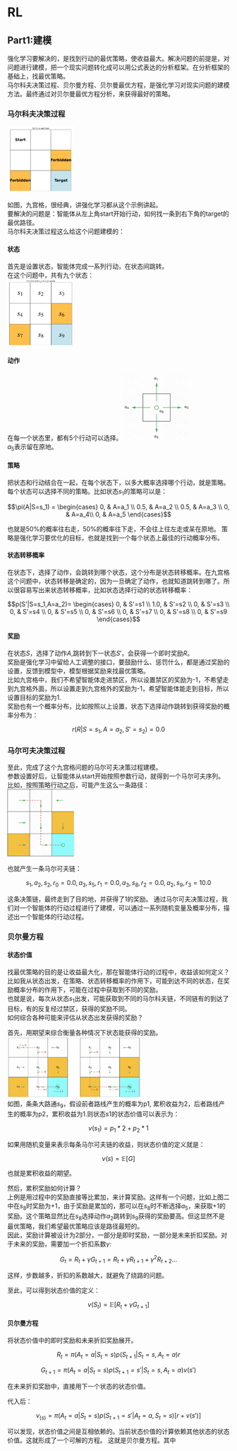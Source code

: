 # RL

## Part1:建模
强化学习要解决的，是找到行动的最优策略，使收益最大。解决问题的前提是，对问题进行建模，把一个现实问题转化成可以用公式表达的分析框架。在分析框架的基础上，找最优策略。  
马尔科夫决策过程、贝尔曼方程、贝尔曼最优方程，是强化学习对现实问题的建模方法。最终通过对贝尔曼最优方程分析，来获得最好的策略。  

### 马尔科夫决策过程

<img src="./images/test.png" width="30%" alt="">  

如图，九宫格，很经典，讲强化学习都从这个示例讲起。  
要解决的问题是：智能体从左上角start开始行动，如何找一条到右下角的target的最优路径。  
马尔科夫决策过程这么给这个问题建模的：  
#### 状态
首先是设置状态，智能体完成一系列行动，在状态间跳转。  
在这个问题中，共有九个状态：  
<img src="./images/test1.png" width="30%" alt="">  
#### 动作
在每一个状态里，都有5个行动可以选择。
<img src="./images/test3.png" width="30%" alt="">  
$`a_5`$表示留在原地。

#### 策略
把状态和行动结合在一起，在每个状态下，以多大概率选择哪个行动，就是策略。每个状态可以选择不同的策略。比如状态$`s_1`$的策略可以是：  
```math
\pi(A|S=s_1) = \begin{cases}
0, & A=a_1 \\
0.5, & A=a_2 \\
0.5, & A=a_3 \\
0, & A=a_4\\
0, & A=a_5
\end{cases}
```
也就是50%的概率往右走，50%的概率往下走，不会往上往左走或呆在原地。
策略是强化学习要优化的目标，也就是找到一个每个状态上最佳的行动概率分布。

#### 状态转移概率
在状态下，选择了动作，会跳转到哪个状态，这个分布是状态转移概率。在九宫格这个问题中，状态转移是确定的，因为一旦确定了动作，也就知道跳转到哪了。所以很容易写出来状态转移概率，比如状态选择行动的状态转移概率：
```math
p(S'|S=s_1,A=a_2)= \begin{cases}
0, & S'=s1 \\
1.0, & S'=s2 \\
0, & S'=s3 \\
0, & S'=s4 \\
0, & S'=s5 \\
0, & S'=s6 \\
0, & S'=s7 \\
0, & S'=s8 \\
0, & S'=s9
\end{cases}
```

#### 奖励
在状态$`S`$，选择了动作$`A`$,跳转到下一状态$`S'`$，会获得一个即时奖励$`R`$。  
奖励是强化学习中留给人工调整的接口，要鼓励什么、惩罚什么，都是通过奖励的设置，反馈到模型中，模型根据奖励来找最优策略。  
比如九宫格中，我们不希望智能体走进禁区，所以设置禁区的奖励为-1，不希望走到九宫格外面，所以设置走到九宫格外的奖励为-1，希望智能体能走到目标，所以设置目标的奖励为1.  
奖励也有一个概率分布，比如按照以上设置，状态下选择动作跳转到获得奖励的概率分布为：  
```math
r(R|S=s_1,A=a_2,S'=s_2) = 0.0
```

### 马尔可夫决策过程
至此，完成了这个九宫格问题的马尔可夫决策过程建模。  
参数设置好后，让智能体从start开始按照参数行动，就得到一个马尔可夫序列。比如，按照策略行动之后，可能产生这么一条路径：  
<img src="./images/test4.png" width="30%" alt="">  

也就产生一条马尔可夫链：
```math
s_1,a_2,s_2,r_0=0.0,a_3,s_5,r_1=0.0,a_3,s_8,r_2=0.0,a_2,s_9,r_3=10.0
```

这条决策链，最终走到了目的地，并获得了1的奖励。
通过马尔可夫决策过程，我们对一个智能体的行动过程进行了建模，可以通过一系列随机变量及概率分布，描述出一个智能体的行动过程。

### 贝尔曼方程
#### 状态价值
找最优策略的目的是让收益最大化，那在智能体行动的过程中，收益该如何定义？  
比如我从状态出发，在策略、状态转移概率的作用下，可能到达不同的状态，在奖励概率分布的作用下，可能在过程中获取到不同的奖励。  
也就是说，每次从状态$`s_1`$出发，可能获取到不同的马尔科夫链，不同链有的到达了目标，有的反复经过禁区，获得的奖励不同。  
如何综合各种可能来评估从状态出发获得的奖励？  
  
首先，用期望来综合衡量各种情况下状态能获得的奖励。  
<img src="./images/test5.png" width="60%" alt="">  
如图，条条大路通$`s_9`$，假设前者路线产生的概率为p1, 累积收益为2，后者路线产生的概率为p2，累积收益为1.则状态s1的状态价值可以表示为：  
```math
v(s_1) = p_1 * 2 + p_2 * 1
```
如果用随机变量来表示每条马尔可夫链的收益，则状态价值的定义就是：
```math
v(s)=\mathbb{E}[G]
```
也就是累积收益的期望。  
  
然后，累积奖励如何计算？  
上例是用过程中的奖励直接等比累加，来计算奖励。这样有一个问题，比如上图二中在$`s_8`$时奖励为+1，由于奖励是累加的，那可以在$`s_8`$时不断选择$`a_5`$，来获取+1的奖励。这个策略显然比在$`s_8`$选择动作$`a_2`$跳转到$`s_9`$获得的奖励要高。但这显然不是最优策略，我们希望最优策略应该是路径最短的。  
因此，奖励计算被设计为2部分，一部分是即时奖励，一部分是未来折扣奖励。对于未来的奖励，需要加一个折扣系数$`\gamma`$:  
```math
G_t = R_t + \gamma G_{t+1} = R_t + \gamma R_{t+1} + \gamma^2 R_{t+2}...
```
这样，步数越多，折扣的系数越大，就避免了绕路的问题。  

至此，可以得到状态价值的定义：
```math
v(S_t)=\mathbb{E}[R_t+\gamma G_{t+1}]
```

#### 贝尔曼方程
将状态价值中的即时奖励和未来折扣奖励展开。
```math
R_t = \pi(A_t=a|S_t=s)p(S_{t+1}|S_t=s,A_t=a)r
```
```math
G_{t+1}=\pi(A_t=a|S_t=s)p(S_{t+1}=s'|S_t=s,A_t=a)v(s')
```
在未来折扣奖励中，直接用下一个状态的状态价值。

代入后：
```math
v_(s)=\pi(A_t=a|S_t=s)p(S_{t+1}=s'|A_t=a,S_t=s)[r+v(s')]
```
可以发现，状态价值之间是互相依赖的。当前状态价值的计算依赖其他状态的状态价值。这就形成了一个可解的方程。
这就是贝尔曼方程。其中
